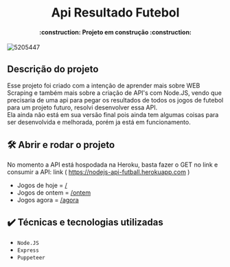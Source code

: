 <h1 align="center"> Api Resultado Futebol </h1>
<h4 align="center"> 
    :construction:  Projeto em construção  :construction:
</h4>

![5205447](https://user-images.githubusercontent.com/86241807/181915168-11f8f101-7478-464d-83d4-7addd3cba652.jpg)

## Descrição do projeto
Esse projeto foi criado com a intenção de aprender mais sobre WEB Scraping e também mais sobre a criação de API's com Node.JS, vendo que precisaria de uma api para pegar os resultados de todos os jogos de futebol para um projeto futuro, resolvi desenvolver essa API.<br>
Ela ainda não está em sua versão final pois ainda tem algumas coisas para ser desenvolvida e melhorada, porém ja está em funcionamento.

## 🛠️ Abrir e rodar o projeto

No momento a API está hospodada na Heroku, basta fazer o GET no link e consumir a API: link ( https://nodejs-api-futball.herokuapp.com )
- Jogos de hoje = <a href="https://nodejs-api-futball.herokuapp.com/" target="_blank">/</a>
- Jogos de ontem =  <a href="https://nodejs-api-futball.herokuapp.com/ontem" target="_blank">/ontem</a>
- Jogos agora = <a href="https://nodejs-api-futball.herokuapp.com/agora" target="_blank">/agora</a>

## ✔️ Técnicas e tecnologias utilizadas

- ``Node.JS``
- ``Express``
- ``Puppeteer``
